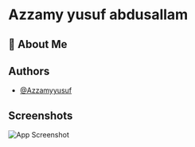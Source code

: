 
# Azzamy yusuf abdusallam


## 🚀 About Me



## Authors

- [@Azzamyyusuf](https://github.com/Azzamyyusuf)


## Screenshots

![App Screenshot](https://via.placeholder.com/468x300?text=App+Screenshot+Here)

